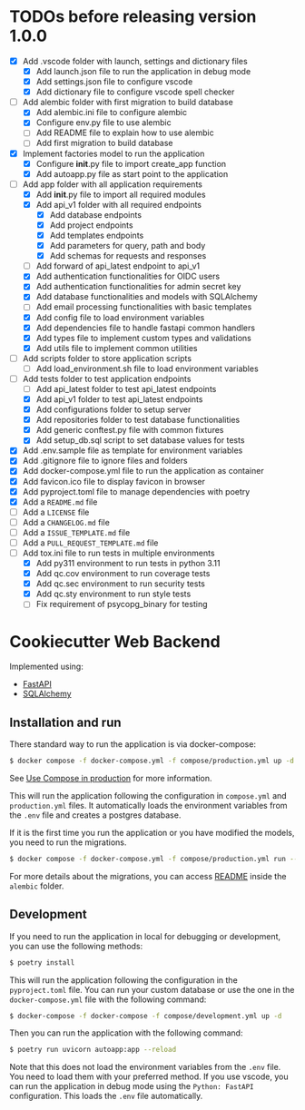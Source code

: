 # TODOs before releasing version 1.0.0

- [x] Add .vscode folder with launch, settings and dictionary files
  - [x] Add launch.json file to run the application in debug mode
  - [x] Add settings.json file to configure vscode
  - [x] Add dictionary file to configure vscode spell checker
- [ ] Add alembic folder with first migration to build database
  - [x] Add alembic.ini file to configure alembic
  - [x] Configure env.py file to use alembic
  - [ ] Add README file to explain how to use alembic
  - [ ] Add first migration to build database
- [x] Implement factories model to run the application
  - [x] Configure **init**.py file to import create_app function
  - [x] Add autoapp.py file as start point to the application
- [ ] Add app folder with all application requirements
  - [x] Add **init**.py file to import all required modules
  - [x] Add api_v1 folder with all required endpoints
    - [x] Add database endpoints
    - [x] Add project endpoints
    - [x] Add templates endpoints
    - [x] Add parameters for query, path and body
    - [x] Add schemas for requests and responses
  - [ ] Add forward of api_latest endpoint to api_v1
  - [x] Add authentication functionalities for OIDC users
  - [x] Add authentication functionalities for admin secret key
  - [x] Add database functionalities and models with SQLAlchemy
  - [ ] Add email processing functionalities with basic templates
  - [x] Add config file to load environment variables
  - [x] Add dependencies file to handle fastapi common handlers
  - [x] Add types file to implement custom types and validations
  - [x] Add utils file to implement common utilities
- [ ] Add scripts folder to store application scripts
  - [ ] Add load_environment.sh file to load environment variables
- [ ] Add tests folder to test application endpoints
  - [ ] Add api_latest folder to test api_latest endpoints
  - [x] Add api_v1 folder to test api_latest endpoints
  - [x] Add configurations folder to setup server
  - [x] Add repositories folder to test database functionalities
  - [x] Add generic conftest.py file with common fixtures
  - [x] Add setup_db.sql script to set database values for tests
- [x] Add .env.sample file as template for environment variables
- [x] Add .gitignore file to ignore files and folders
- [x] Add docker-compose.yml file to run the application as container
- [x] Add favicon.ico file to display favicon in browser
- [x] Add pyproject.toml file to manage dependencies with poetry
- [x] Add a `README.md` file
- [ ] Add a `LICENSE` file
- [ ] Add a `CHANGELOG.md` file
- [ ] Add a `ISSUE_TEMPLATE.md` file
- [ ] Add a `PULL_REQUEST_TEMPLATE.md` file
- [ ] Add tox.ini file to run tests in multiple environments
  - [x] Add py311 environment to run tests in python 3.11
  - [x] Add qc.cov environment to run coverage tests
  - [x] Add qc.sec environment to run security tests
  - [x] Add qc.sty environment to run style tests
  - [ ] Fix requirement of psycopg_binary for testing

# Cookiecutter Web Backend

Implemented using:

- [FastAPI](https://fastapi.tiangolo.com/)
- [SQLAlchemy](https://www.sqlalchemy.org/)

## Installation and run

There standard way to run the application is via docker-compose:

```bash
$ docker compose -f docker-compose.yml -f compose/production.yml up -d
```

See [Use Compose in production](https://docs.docker.com/compose/production/) for more information.

This will run the application following the configuration in `compose.yml` and `production.yml` files.
It automatically loads the environment variables from the `.env` file and creates a postgres database.

If it is the first time you run the application or you have modified the models, you need to run the migrations.

```bash
$ docker compose -f docker-compose.yml -f compose/production.yml run --rm backend alembic upgrade head
```

For more details about the migrations, you can access [README](alembic/README.md) inside the `alembic` folder.

## Development

If you need to run the application in local for debugging or development, you can use the following methods:

```bash
$ poetry install
```

This will run the application following the configuration in the `pyproject.toml` file. You can run your custom database or use the one in the `docker-compose.yml` file with the following command:

```bash
$ docker-compose -f docker-compose -f compose/development.yml up -d
```

Then you can run the application with the following command:

```bash
$ poetry run uvicorn autoapp:app --reload
```

Note that this does not load the environment variables from the `.env` file. You need to load them with your preferred method.
If you use vscode, you can run the application in debug mode using the `Python: FastAPI` configuration. This loads the `.env` file automatically.
